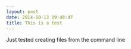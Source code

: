 ```yaml
---
layout: post
date: 2014-10-13 19:48:47
title: This is a test
---
```


Just tested creating files from the command line

